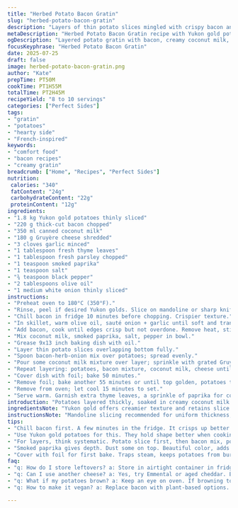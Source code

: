 ```yaml
---
title: "Herbed Potato Bacon Gratin"
slug: "herbed-potato-bacon-gratin"
description: "Layers of thin potato slices mingled with crispy bacon and fresh herbs. Creamy, cheesy, baked until golden. Substituting rosemary with thyme. Replaced cream with coconut milk to add subtle sweetness. Added a sprinkle of smoked paprika for depth. Cook times adjusted slightly. Prep includes chilling bacon before slicing for crispier bites. The potato type changed to Yukon gold for better texture. Dish serves 8 to 10 comfortably. Low allergy risk, gluten and egg free. Rich, herbaceous, smoky. Ideal for gatherings or weeknight dinners."
metaDescription: "Herbed Potato Bacon Gratin recipe with Yukon gold potatoes, coconut milk, and smoked paprika. Comfort food that's gluten-free and perfect for gatherings."
ogDescription: "Layered potato gratin with bacon, creamy coconut milk, and fresh herbs. Rich, smoky, and herbaceous flavors. Ideal for gatherings or weeknight meals."
focusKeyphrase: "Herbed Potato Bacon Gratin"
date: 2025-07-25
draft: false
image: herbed-potato-bacon-gratin.png
author: "Kate"
prepTime: PT50M
cookTime: PT1H55M
totalTime: PT2H45M
recipeYield: "8 to 10 servings"
categories: ["Perfect Sides"]
tags:
- "gratin"
- "potatoes"
- "hearty side"
- "French-inspired"
keywords:
- "comfort food"
- "bacon recipes"
- "creamy gratin"
breadcrumb: ["Home", "Recipes", "Perfect Sides"]
nutrition: 
 calories: "340"
 fatContent: "24g"
 carbohydrateContent: "22g"
 proteinContent: "12g"
ingredients:
- "1.8 kg Yukon gold potatoes thinly sliced"
- "220 g thick-cut bacon chopped"
- "350 ml canned coconut milk"
- "180 g Gruyère cheese shredded"
- "3 cloves garlic minced"
- "1 tablespoon fresh thyme leaves"
- "1 tablespoon fresh parsley chopped"
- "1 teaspoon smoked paprika"
- "1 teaspoon salt"
- "¾ teaspoon black pepper"
- "2 tablespoons olive oil"
- "1 medium white onion thinly sliced"
instructions:
- "Preheat oven to 180°C (350°F)."
- "Rinse, peel if desired Yukon golds. Slice on mandoline or sharp knife; aim for even thinness."
- "Chill bacon in fridge 10 minutes before chopping. Crispier texture."
- "In skillet, warm olive oil, sauté onion + garlic until soft and translucent, not browned, 5 minutes."
- "Add bacon, cook until edges crisp but not overdone. Remove heat, stir in thyme and parsley."
- "Mix coconut milk, smoked paprika, salt, pepper in bowl."
- "Grease 9x13 inch baking dish with oil."
- "Layer thin potato slices overlapping bottom fully."
- "Spoon bacon-herb-onion mix over potatoes; spread evenly."
- "Pour some coconut milk mixture over layer; sprinkle with grated Gruyère."
- "Repeat layering: potatoes, bacon mixture, coconut milk, cheese until ingredients run out, ending with cheese on top."
- "Cover dish with foil; bake 50 minutes."
- "Remove foil; bake another 55 minutes or until top golden, potatoes tender when pierced by knife."
- "Remove from oven; let cool 15 minutes to set."
- "Serve warm. Garnish extra thyme leaves, a sprinkle of paprika for color."
introduction: "Potatoes layered thickly, soaked in creamy coconut milk instead of traditional cream. Smoky bacon crisped and folded through fresh thyme and parsley. Not rosemary this time, thyme’s earthy brightness instead. Smoked paprika dusted on top, adds warm heat just beneath the surface. Yukon gold chosen over russet for tender texture, holds shape better. The garlic, slow-sautéed with onions, gives subtle base notes without overpowering. Rich Gruyère crowns each layer. Long slow cook, nearly two hours, to coax maximum softness and melt. Let cool so slices hold form. A hearty side or centerpiece, rustic yet refined. Gluten and egg free, allergy-friendly. Changes make it a little fresher, more complex flavor-wise. Worth the wait."
ingredientsNote: "Yukon gold offers creamier texture and retains slice shape better than russets. Coconut milk replaces heavy cream for a lighter, slightly sweet finish that reacts well with smoky spices. Thick-cut bacon from the fridge crisps up nicely, preventing greasy strips. Gruyère chosen for melting quality and nutty flavor, but Emmental or aged cheddar can substitute. Fresh thyme and parsley bring herbal brightness, swapping out rosemary found in classic versions which can sometimes overpower. Smoked paprika adds unexpected depth - not traditional but commendable twist. Garlic and onion slow cooked until translucent, building background flavor. Olive oil for sautéing chosen over butter for slightly healthier fat profile."
instructionsNote: "Mandoline slicing recommended for uniform thickness, ensures even cooking. Chilling bacon briefly tightens fat, yields crisper texture when sautéed—nice contrast with tender potatoes. Sauté onions and garlic first on medium low to avoid browning, seek softness instead. Layer systematically, potato–bacon mixture–coconut milk mix–cheese; repeat. Covering with foil traps moisture for initial bake, prevents top from burning while potatoes cook through inside. Removing foil halfway encourages browning, cheese melts into golden crust. Test doneness by sticking knife through layers - should glide easily. Cooling before serving allows layers to settle, easier portioning. Garnish post-bake with fresh herbs and paprika for visual appeal and flavor boost. Baking times may vary ±5 minutes, adjust accordingly."
tips:
- "Chill bacon first. A few minutes in the fridge. It crisps up better when cooked. If not chilled, fat renders too fast. Creamy texture lost."
- "Use Yukon gold potatoes for this. They hold shape better when cooking. Creamy, nice texture, stays tender. Choice really matters for gratins."
- "For layers, think systematic. Potato slice first, then bacon mix, pour coconut milk. Repeat until done. Ensure coverage, even distribution prevents dryness."
- "Smoked paprika gives depth. Dust some on top. Beautiful color, adds warmth. A twist on traditional flavors. Think beyond just salt and pepper."
- "Cover with foil for first bake. Traps steam, keeps potatoes from burning. After 50 min, remove to brown cheese. Timing key for golden crust."
faq:
- "q: How do I store leftovers? a: Store in airtight container in fridge. Keeps about 3-4 days. Can reheat in oven. Crisp again."
- "q: Can I use another cheese? a: Yes, try Emmental or aged cheddar. Both melt well. Each brings different flavor. Experiment with what you like."
- "q: What if my potatoes brown? a: Keep an eye on oven. If browning too fast, cover again. Not done cooking. Slices should be tender."
- "q: How to make it vegan? a: Replace bacon with plant-based options. Use nutritional yeast for cheesy flavor. Coconut milk still works well."

---
```

